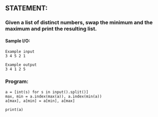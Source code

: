 ## STATEMENT:
### Given a list of distinct numbers, swap the minimum and the maximum and print the resulting list.
#### Sample I/O:
```
Example input
3 4 5 2 1

Example output
3 4 1 2 5

```
### Program:
```
a = [int(s) for s in input().split()]
max, min = a.index(max(a)), a.index(min(a))
a[max], a[min] = a[min], a[max]

print(a)
```

